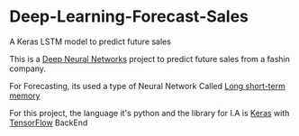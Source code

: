 # Deep-Learning-Forecast-Sales
A Keras LSTM model to predict future sales

This is a [Deep Neural Networks](https://en.wikipedia.org/wiki/Deep_learning) project to predict future sales from a fashin company.

For Forecasting, its used a type of Neural Network Called [Long short-term memory](https://en.wikipedia.org/wiki/Long_short-term_memory)

For this project, the language it's python and the library for I.A is [Keras](https://keras.io/) with [TensorFlow](https://www.tensorflow.org/) BackEnd
